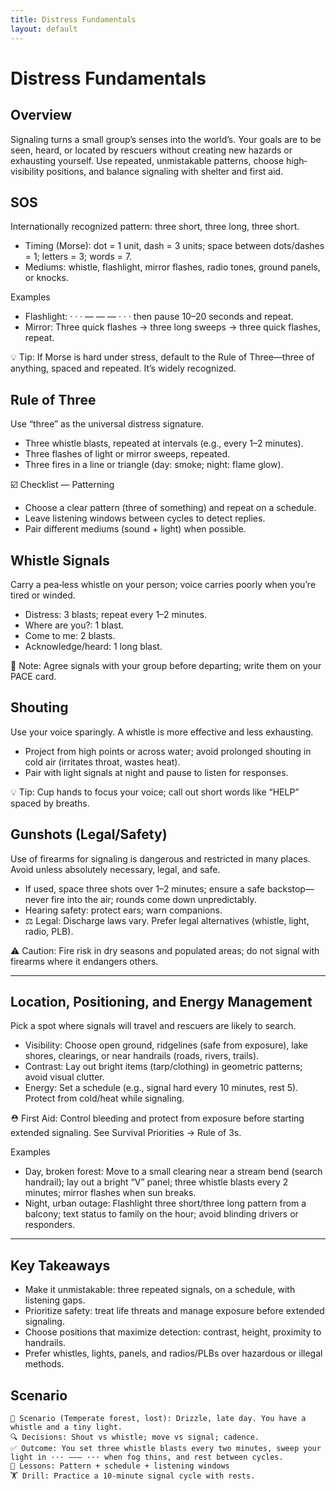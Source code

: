 ```yaml
---
title: Distress Fundamentals
layout: default
---
```


# Distress Fundamentals

## Overview
Signaling turns a small group’s senses into the world’s. Your goals are to be seen, heard, or located by rescuers without creating new hazards or exhausting yourself. Use repeated, unmistakable patterns, choose high‐visibility positions, and balance signaling with shelter and first aid.

## SOS
Internationally recognized pattern: three short, three long, three short.

- Timing (Morse): dot = 1 unit, dash = 3 units; space between dots/dashes = 1; letters = 3; words = 7.
- Mediums: whistle, flashlight, mirror flashes, radio tones, ground panels, or knocks.

Examples
- Flashlight: · · · — — — · · · then pause 10–20 seconds and repeat.
- Mirror: Three quick flashes → three long sweeps → three quick flashes, repeat.

💡 Tip: If Morse is hard under stress, default to the Rule of Three—three of anything, spaced and repeated. It’s widely recognized.

## Rule of Three
Use “three” as the universal distress signature.

- Three whistle blasts, repeated at intervals (e.g., every 1–2 minutes).
- Three flashes of light or mirror sweeps, repeated.
- Three fires in a line or triangle (day: smoke; night: flame glow).

☑️ Checklist — Patterning
- Choose a clear pattern (three of something) and repeat on a schedule.
- Leave listening windows between cycles to detect replies.
- Pair different mediums (sound + light) when possible.

## Whistle Signals
Carry a pea‑less whistle on your person; voice carries poorly when you’re tired or winded.

- Distress: 3 blasts; repeat every 1–2 minutes.
- Where are you?: 1 blast.
- Come to me: 2 blasts.
- Acknowledge/heard: 1 long blast.

📝 Note: Agree signals with your group before departing; write them on your PACE card.

## Shouting
Use your voice sparingly. A whistle is more effective and less exhausting.

- Project from high points or across water; avoid prolonged shouting in cold air (irritates throat, wastes heat).
- Pair with light signals at night and pause to listen for responses.

💡 Tip: Cup hands to focus your voice; call out short words like “HELP” spaced by breaths.

## Gunshots (Legal/Safety)
Use of firearms for signaling is dangerous and restricted in many places. Avoid unless absolutely necessary, legal, and safe.

- If used, space three shots over 1–2 minutes; ensure a safe backstop—never fire into the air; rounds come down unpredictably.
- Hearing safety: protect ears; warn companions.
- ⚖️ Legal: Discharge laws vary. Prefer legal alternatives (whistle, light, radio, PLB).

⚠️ Caution: Fire risk in dry seasons and populated areas; do not signal with firearms where it endangers others.

---

## Location, Positioning, and Energy Management
Pick a spot where signals will travel and rescuers are likely to search.

- Visibility: Choose open ground, ridgelines (safe from exposure), lake shores, clearings, or near handrails (roads, rivers, trails).
- Contrast: Lay out bright items (tarp/clothing) in geometric patterns; avoid visual clutter.
- Energy: Set a schedule (e.g., signal hard every 10 minutes, rest 5). Protect from cold/heat while signaling.

⛑️ First Aid: Control bleeding and protect from exposure before starting extended signaling. See Survival Priorities → Rule of 3s.

Examples
- Day, broken forest: Move to a small clearing near a stream bend (search handrail); lay out a bright “V” panel; three whistle blasts every 2 minutes; mirror flashes when sun breaks.
- Night, urban outage: Flashlight three short/three long pattern from a balcony; text status to family on the hour; avoid blinding drivers or responders.

---

## Key Takeaways
- Make it unmistakable: three repeated signals, on a schedule, with listening gaps.
- Prioritize safety: treat life threats and manage exposure before extended signaling.
- Choose positions that maximize detection: contrast, height, proximity to handrails.
- Prefer whistles, lights, panels, and radios/PLBs over hazardous or illegal methods.

## Scenario

```
🧭 Scenario (Temperate forest, lost): Drizzle, late day. You have a whistle and a tiny light.
🔍 Decisions: Shout vs whistle; move vs signal; cadence.
✅ Outcome: You set three whistle blasts every two minutes, sweep your light in ··· ——— ··· when fog thins, and rest between cycles.
🧠 Lessons: Pattern + schedule + listening windows
🏋️ Drill: Practice a 10‑minute signal cycle with rests.
```
